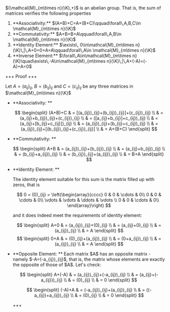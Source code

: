 $(\mathcal{M}_{m\times n}(\K),+)$ is an abelian group. That is, the sum of matrices verifies the following properties

<ol>
  <li>**Associativity:** $(A+B)+C=A+(B+C)\qquad\forall\,A,B,C\in \mathcal{M}_{m\times n}(\K)$</li>
  <li>**Commutativity:** $A+B=B+A\qquad\forall\,A,B\in \mathcal{M}_{m\times n}(\K)$</li>
  <li>**Identity Element:** $\exists\, 0\in\mathcal{M}_{m\times n}(\K)\,|\,A+0=0+A=A\qquad\forall\,A\in \mathcal{M}_{m\times n}(\K)$</li>
  <li>**Inverse Element:** $\forall\,A\in\mathcal{M}_{m\times n}(\K)\quad\exists\,-A\in\mathcal{M}_{m\times n}(\K)\,|\,A+(-A)=(-A)+A=0$</li>
</ol>

+++
Proof
+++

Let $A=(a_{ij})_{ij}$, $B=(b_{ij})_{ij}$ and $C=(c_{ij})_{ij}$ be any three matrices in $\mathcal{M}_{m\times n}(\K)$

<ul>
  <li>**Associativity: **

  $$
  \begin{split}
  (A+B)+C & = [(a_{ij})_{ij}+(b_{ij})_{ij}]+(c_{ij})_{ij} \\
  & = (a_{ij}+b_{ij})_{ij}+(c_{ij})_{ij} \\
  & = ([a_{ij}+b_{ij}]+c_{ij})_{ij} \\
  & = (a_{ij}+[b_{ij}+c_{ij}])_{ij} \\
  & = (a_{ij})_{ij}+(b_{ij}+c_{ij})_{ij} \\
  & = (a_{ij})_{ij}+[(b_{ij})_{ij}+(c_{ij})_{ij}] \\
  & = A+(B+C)
  \end{split}
  $$
  </li>
  <li>**Commutativity: **

  $$
  \begin{split}
  A+B & = (a_{ij})_{ij}+(b_{ij})_{ij} \\
  & = (a_{ij}+b_{ij})_{ij} \\
  & = (b_{ij}+a_{ij})_{ij} \\
  & = (b_{ij})_{ij}+(a_{ij})_{ij} \\
  & = B+A
  \end{split}
  $$
  </li>
  <li>**Identity Element: **

  The identity element suitable for this sum is the matrix filled up with zeros, that is 

  $$
  0 = (0)_{ij} = 
  \left(\begin{array}{cccc}
  0 & 0 & \cdots  & 0\\
  0 & 0 & \cdots  & 0\\
  \vdots  & \vdots  & \ddots  & \vdots \\
  0 & 0 & \cdots  & 0\\
  \end{array}\right)
  $$

  and it does indeed meet the requirements of identity element:

  $$
  \begin{split}
  A+0 & = (a_{ij})_{ij}+(0)_{ij} \\
  & = (a_{ij}+0)_{ij} \\
  & = (a_{ij})_{ij} \\
  & = A 
  \end{split}
  $$
  $$
  \begin{split}
  0+A & = (0)_{ij}+(a_{ij})_{ij} \\
  & = (0+a_{ij})_{ij} \\
  & = (a_{ij})_{ij} \\
  & = A 
  \end{split}
  $$
  </li>
  <li>**Opposite Element: ** Each matrix $A$ has an opposite matrix - namely $-A=(-a_{ij})_{ij}$, that is, the matrix whose elements are exactly the opposite of those of $A$. Let's check:

  $$
  \begin{split}
  A+(-A) & = (a_{ij})_{ij}+(-a_{ij})_{ij} \\
  & = (a_{ij}+(-a_{ij}))_{ij} \\
  & = (0)_{ij} \\
  & = 0 
  \end{split}
  $$

  $$
  \begin{split}
  (-A)+A & = (-a_{ij})_{ij}+(a_{ij})_{ij} \\
  & = ((-a_{ij})+a_{ij})_{ij} \\
  & = (0)_{ij} \\
  & = 0 
  \end{split}
  $$
  </li>

+++
